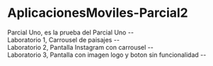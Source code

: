 # AplicacionesMoviles-Parcial2
Parcial Uno, es la prueba del Parcial Uno --  
Laboratorio 1, Carrousel de paisajes --  
Laboratorio 2, Pantalla Instagram con carrousel --  
Laboratorio 3, Pantalla con imagen logo y boton sin funcionalidad --  
